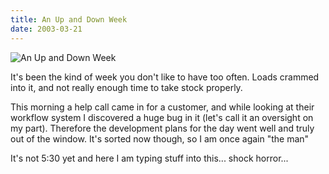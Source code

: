 ```yaml
---
title: An Up and Down Week
date: 2003-03-21
---
```


![An Up and Down Week](https://source.unsplash.com/vP3pnOoCiYE/1600x900)

It's been the kind of week you don't like to have too often. Loads crammed into it, and not really enough time to take stock properly.

This morning a help call came in for a customer, and while looking at their workflow system I discovered a huge bug in it (let's call it an oversight on my part). Therefore the development plans for the day went well and truly out of the window. It's sorted now though, so I am once again "the man" 

It's not 5:30 yet and here I am typing stuff into this... shock horror...